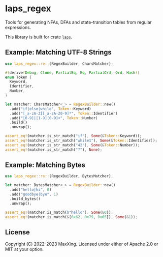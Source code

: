 # laps_regex

Tools for generating NFAs, DFAs and state-transition tables from regular expressions.

This library is built for crate [`laps`](https://crates.io/crates/laps).

## Example: Matching UTF-8 Strings

```rust
use laps_regex::re::{RegexBuilder, CharsMatcher};

#[derive(Debug, Clone, PartialEq, Eq, PartialOrd, Ord, Hash)]
enum Token {
  Keyword,
  Identifier,
  Number,
}

let matcher: CharsMatcher<_> = RegexBuilder::new()
  .add("if|else|while", Token::Keyword)
  .add("[_a-zA-Z][_a-zA-Z0-9]*", Token::Identifier)
  .add("[0-9]|[1-9][0-9]+", Token::Number)
  .build()
  .unwrap();

assert_eq!(matcher.is_str_match("if"), Some(&Token::Keyword));
assert_eq!(matcher.is_str_match("while1"), Some(&Token::Identifier));
assert_eq!(matcher.is_str_match("42"), Some(&Token::Number));
assert_eq!(matcher.is_str_match("?"), None);
```

## Example: Matching Bytes

```rust
use laps_regex::re::{RegexBuilder, BytesMatcher};

let matcher: BytesMatcher<_> = RegexBuilder::new()
  .add("hello|hi", 0)
  .add("goodbye|bye", 1)
  .build_bytes()
  .unwrap();

assert_eq!(matcher.is_match(b"hello"), Some(&0));
assert_eq!(matcher.is_match(&[0x62, 0x79, 0x65]), Some(&1));
```

## License

Copyright (C) 2022-2023 MaxXing. Licensed under either of Apache 2.0 or MIT at your option.
